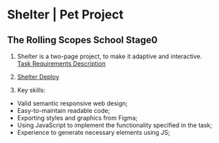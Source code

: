 # Shelter | Pet Project

## The Rolling Scopes School Stage0

1. Shelter is a two-page project, to make it adaptive and interactive. <br/> [Task Requirements Description](https://github.com/rolling-scopes-school/tasks/blob/master/tasks/shelter/shelter.md)

2. [Shelter Deploy](https://letanatol.github.io/shelter/shelter/pages/main/)

3. Key skills:

- Valid semantic responsive web design;
- Easy-to-maintain readable code;
- Exporting styles and graphics from Figma;
- Using JavaScript to implement the functionality specified in the task;
- Experience to generate necessary elements using JS;
